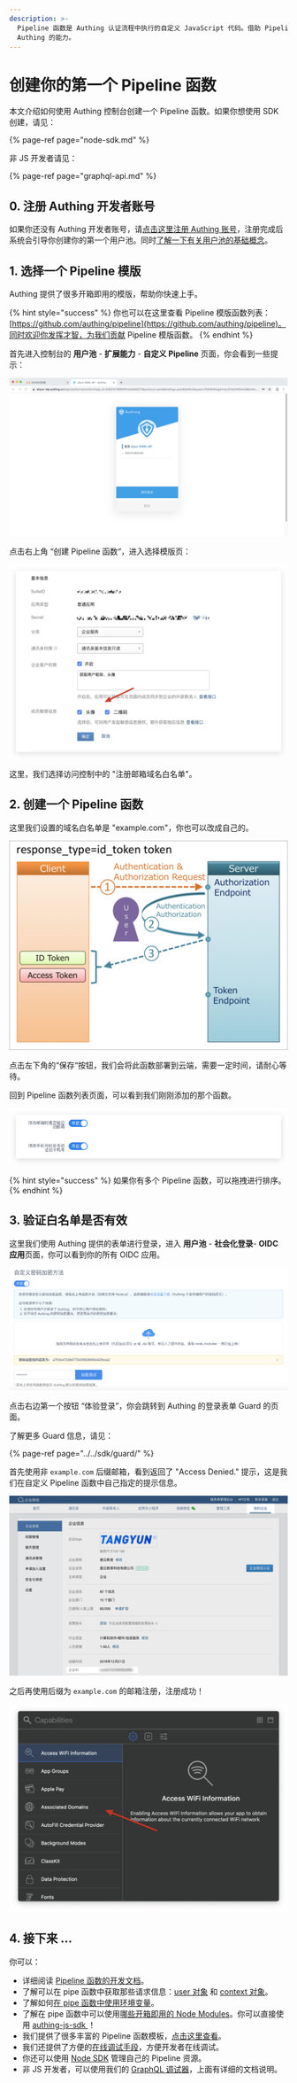 ```yaml
---
description: >-
  Pipeline 函数是 Authing 认证流程中执行的自定义 JavaScript 代码。借助 Pipeline，开发者可以轻易自定义和扩展
  Authing 的能力。
---
```


# 创建你的第一个 Pipeline 函数

本文介绍如何使用 Authing 控制台创建一个 Pipeline 函数。如果你想使用 SDK 创建，请见：

{% page-ref page="node-sdk.md" %}

非 JS 开发者请见：

{% page-ref page="graphql-api.md" %}

## 0. 注册 Authing 开发者账号 <a id="register-authing"></a>

如果你还没有 Authing 开发者账号，请[点击这里注册 Authing 账号](https://authing.cn/login)，注册完成后系统会引导你创建你的第一个用户池。同时[了解一下有关用户池的基础概念](../../quickstart/basic.md)。

## 1. 选择一个 Pipeline 模版 <a id="choose-a-template"></a>

Authing 提供了很多开箱即用的模版，帮助你快速上手。

{% hint style="success" %}
你也可以在这里查看 Pipeline 模版函数列表：[https://github.com/authing/pipeline](https://github.com/authing/pipeline)。同时欢迎你发挥才智，为我们贡献 Pipeline 模版函数。
{% endhint %}

首先进入控制台的 **用户池** - **扩展能力** - **自定义 Pipeline** 页面，你会看到一些提示：

![](../../.gitbook/assets/image%20%28213%29.png)

点击右上角 “创建 Pipeline 函数“，进入选择模版页：

![](../../.gitbook/assets/image%20%28425%29.png)

这里，我们选择访问控制中的 "注册邮箱域名白名单"。

## 2. 创建一个  Pipeline 函数 <a id="create-a-function"></a>

这里我们设置的域名白名单是 "example.com"，你也可以改成自己的。

![](../../.gitbook/assets/image%20%28419%29.png)

点击左下角的“保存“按钮，我们会将此函数部署到云端，需要一定时间，请耐心等待。

回到  Pipeline 函数列表页面，可以看到我们刚刚添加的那个函数。

![](../../.gitbook/assets/image%20%28622%29.png)

{% hint style="success" %}
如果你有多个 Pipeline 函数，可以拖拽进行排序。
{% endhint %}

## 3. 验证白名单是否有效 <a id="validate"></a>

这里我们使用 Authing 提供的表单进行登录，进入 **用户池** - **社会化登录**- **OIDC 应用**页面，你可以看到你的所有 OIDC 应用。

![](../../.gitbook/assets/image%20%28514%29.png)

 点击右边第一个按钮 “体验登录”，你会跳转到 Authing 的登录表单 Guard 的页面。

了解更多 Guard 信息，请见：

{% page-ref page="../../sdk/guard/" %}

首先使用非 `example.com` 后缀邮箱，看到返回了 "Access Denied." 提示，这是我们在自定义 Pipeline 函数中自己指定的提示信息。

![](../../.gitbook/assets/image%20%28463%29.png)

之后再使用后缀为 `example.com` 的邮箱注册，注册成功！

![](../../.gitbook/assets/image%20%28114%29.png)

## 4. 接下来 ... <a id="whats-more"></a>

你可以：

* 详细阅读 [Pipeline 函数的开发文档](pipeline-function-api-doc.md)。
* 了解可以在 pipe 函数中获取那些请求信息：[user 对象](user-object.md) 和 [context 对象](context-object.md)。
* 了解如何[在 pipe 函数中使用环境变量](env.md)。
* 了解在 pipe 函数中可以使用[哪些开箱即用的 Node Modules](available-node-modules.md)。你可以直接使用 [authing-js-sdk ](../../sdk/sdk-for-javascript/)！
* 我们提供了很多丰富的 Pipeline 函数模板，[点击这里查看](https://github.com/authing/pipeline)。
* 我们还提供了方便的[在线调试手段](how-to-debug.md)，方便开发者在线调试。
* 你还可以使用  [Node SDK](node-sdk.md)  管理自己的 Pipeline 资源。
* 非 JS 开发者，可以使用我们的 [GraphQL 调试器](graphql-api.md)，上面有详细的文档说明。



